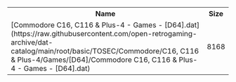 <table>
<tr><th>Name</th><th>Size</th></tr>
<tr><td>
[Commodore C16, C116 & Plus-4 - Games - [D64].dat](https://raw.githubusercontent.com/open-retrogaming-archive/dat-catalog/main/root/basic/TOSEC/Commodore/C16, C116 & Plus-4/Games/[D64]/Commodore C16, C116 & Plus-4 - Games - [D64].dat)
</td><td>8168</td></tr>
</table>
